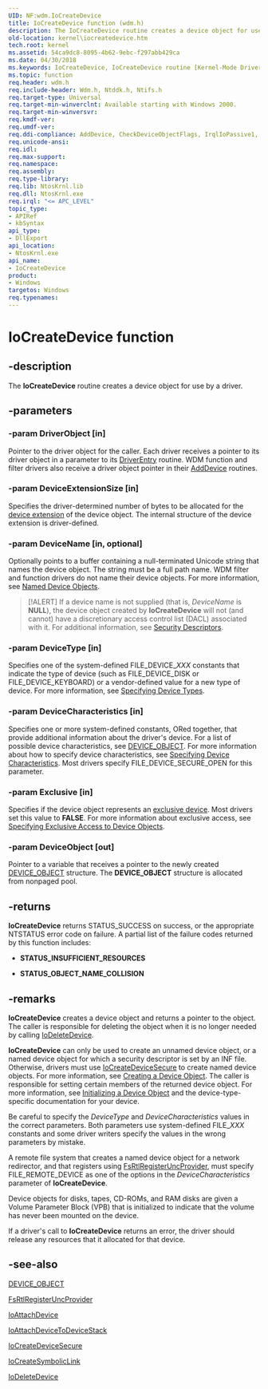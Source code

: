 ```yaml
---
UID: NF:wdm.IoCreateDevice
title: IoCreateDevice function (wdm.h)
description: The IoCreateDevice routine creates a device object for use by a driver.
old-location: kernel\iocreatedevice.htm
tech.root: kernel
ms.assetid: 54ca9dc8-8095-4b62-9ebc-f297abb429ca
ms.date: 04/30/2018
ms.keywords: IoCreateDevice, IoCreateDevice routine [Kernel-Mode Driver Architecture], k104_1e38a631-7e65-4b4b-8d51-3150a8073511.xml, kernel.iocreatedevice, wdm/IoCreateDevice
ms.topic: function
req.header: wdm.h
req.include-header: Wdm.h, Ntddk.h, Ntifs.h
req.target-type: Universal
req.target-min-winverclnt: Available starting with Windows 2000.
req.target-min-winversvr: 
req.kmdf-ver: 
req.umdf-ver: 
req.ddi-compliance: AddDevice, CheckDeviceObjectFlags, IrqlIoPassive1, MiniportOnlyWdmDevice, HwStorPortProhibitedDDIs
req.unicode-ansi: 
req.idl: 
req.max-support: 
req.namespace: 
req.assembly: 
req.type-library: 
req.lib: NtosKrnl.lib
req.dll: NtosKrnl.exe
req.irql: "<= APC_LEVEL"
topic_type:
- APIRef
- kbSyntax
api_type:
- DllExport
api_location:
- NtosKrnl.exe
api_name:
- IoCreateDevice
product:
- Windows
targetos: Windows
req.typenames: 
---
```


# IoCreateDevice function

## -description

The **IoCreateDevice** routine creates a device object for use by a driver.

## -parameters

### -param DriverObject [in]

Pointer to the driver object for the caller. Each driver receives a pointer to its driver object in a parameter to its [DriverEntry](https://docs.microsoft.com/windows-hardware/drivers/ddi/content/wdm/nc-wdm-driver_initialize) routine. WDM function and filter drivers also receive a driver object pointer in their [AddDevice](https://docs.microsoft.com/windows-hardware/drivers/ddi/content/wdm/nc-wdm-driver_add_device) routines.

### -param DeviceExtensionSize [in]

Specifies the driver-determined number of bytes to be allocated for the [device extension](https://docs.microsoft.com/windows-hardware/drivers/kernel/device-extensions) of the device object. The internal structure of the device extension is driver-defined.

### -param DeviceName [in, optional]

Optionally points to a buffer containing a null-terminated Unicode string that names the device object. The string must be a full path name. WDM filter and function drivers do not name their device objects. For more information, see [Named Device Objects](https://docs.microsoft.com/windows-hardware/drivers/kernel/named-device-objects).

> [!ALERT]
> If a device name is not supplied (that is, *DeviceName* is **NULL**), the device object created by **IoCreateDevice** will not (and cannot) have a discretionary access control list (DACL) associated with it. For additional information, see [Security Descriptors](https://docs.microsoft.com/windows-hardware/drivers/kernel/security-descriptors).

### -param DeviceType [in]

Specifies one of the system-defined FILE_DEVICE_*XXX* constants that indicate the type of device (such as FILE_DEVICE_DISK or FILE_DEVICE_KEYBOARD) or a vendor-defined value for a new type of device. For more information, see [Specifying Device Types](https://docs.microsoft.com/windows-hardware/drivers/kernel/specifying-device-types).

### -param DeviceCharacteristics [in]

Specifies one or more system-defined constants, ORed together, that provide additional information about the driver's device. For a list of possible device characteristics, see [DEVICE_OBJECT](https://docs.microsoft.com/windows-hardware/drivers/ddi/content/wdm/ns-wdm-_device_object). For more information about how to specify device characteristics, see [Specifying Device Characteristics](https://docs.microsoft.com/windows-hardware/drivers/kernel/specifying-device-characteristics). Most drivers specify FILE_DEVICE_SECURE_OPEN for this parameter.

### -param Exclusive [in]

Specifies if the device object represents an [exclusive device](https://docs.microsoft.com/windows-hardware/drivers/). Most drivers set this value to **FALSE**. For more information about exclusive access, see [Specifying Exclusive Access to Device Objects](https://docs.microsoft.com/windows-hardware/drivers/kernel/specifying-exclusive-access-to-device-objects).

### -param DeviceObject [out]

Pointer to a variable that receives a pointer to the newly created [DEVICE_OBJECT](https://docs.microsoft.com/windows-hardware/drivers/ddi/content/wdm/ns-wdm-_device_object) structure. The **DEVICE_OBJECT** structure is allocated from nonpaged pool.

## -returns

**IoCreateDevice** returns STATUS_SUCCESS on success, or the appropriate NTSTATUS error code on failure. A partial list of the failure codes returned by this function includes:

- **STATUS_INSUFFICIENT_RESOURCES**

- **STATUS_OBJECT_NAME_COLLISION**

## -remarks

**IoCreateDevice** creates a device object and returns a pointer to the object. The caller is responsible for deleting the object when it is no longer needed by calling [IoDeleteDevice](https://docs.microsoft.com/windows-hardware/drivers/ddi/content/wdm/nf-wdm-iodeletedevice).

**IoCreateDevice** can only be used to create an unnamed device object, or a named device object for which a security descriptor is set by an INF file. Otherwise, drivers must use [IoCreateDeviceSecure](https://docs.microsoft.com/windows-hardware/drivers/ddi/content/wdmsec/nf-wdmsec-wdmlibiocreatedevicesecure) to create named device objects. For more information, see [Creating a Device Object](https://docs.microsoft.com/windows-hardware/drivers/kernel/creating-a-device-object). The caller is responsible for setting certain members of the returned device object. For more information, see [Initializing a Device Object](https://docs.microsoft.com/windows-hardware/drivers/kernel/initializing-a-device-object) and the device-type-specific documentation for your device.

Be careful to specify the *DeviceType* and *DeviceCharacteristics* values in the correct parameters. Both parameters use system-defined FILE_*XXX* constants and some driver writers specify the values in the wrong parameters by mistake.

A remote file system that creates a named device object for a network redirector, and that registers using [FsRtlRegisterUncProvider](https://docs.microsoft.com/windows-hardware/drivers/ddi/content/ntifs/nf-ntifs-_fsrtl_advanced_fcb_header-fsrtlregisteruncprovider), must specify FILE_REMOTE_DEVICE as one of the options in the *DeviceCharacteristics* parameter of **IoCreateDevice**.

Device objects for disks, tapes, CD-ROMs, and RAM disks are given a Volume Parameter Block (VPB) that is initialized to indicate that the volume has never been mounted on the device.

If a driver's call to **IoCreateDevice** returns an error, the driver should release any resources that it allocated for that device.

## -see-also

[DEVICE_OBJECT](https://docs.microsoft.com/windows-hardware/drivers/ddi/content/wdm/ns-wdm-_device_object)

[FsRtlRegisterUncProvider](https://docs.microsoft.com/windows-hardware/drivers/ddi/content/ntifs/nf-ntifs-_fsrtl_advanced_fcb_header-fsrtlregisteruncprovider)

[IoAttachDevice](https://docs.microsoft.com/windows-hardware/drivers/ddi/content/wdm/nf-wdm-ioattachdevice)

[IoAttachDeviceToDeviceStack](https://docs.microsoft.com/windows-hardware/drivers/ddi/content/wdm/nf-wdm-ioattachdevicetodevicestack)

[IoCreateDeviceSecure](https://docs.microsoft.com/windows-hardware/drivers/ddi/content/wdmsec/nf-wdmsec-wdmlibiocreatedevicesecure)

[IoCreateSymbolicLink](https://docs.microsoft.com/windows-hardware/drivers/ddi/content/wdm/nf-wdm-iocreatesymboliclink)

[IoDeleteDevice](https://docs.microsoft.com/windows-hardware/drivers/ddi/content/wdm/nf-wdm-iodeletedevice)
